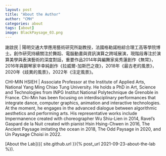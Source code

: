 ```yaml
---
layout: post
title: "About the Author"
author: "CMH"
categories: about
tags: [about]
image: BlackPaysage_03.png
---
```


謝啟民 | 
陽明交通大學應用藝術研究所副教授，法國格勒諾柏綜合理工高等學院博士。創作研究持續關注於舞蹈、電腦動畫與資訊演算之跨域展演，現階段專注於演算美學與表演藝術的深度對話，重要作品2014年與編舞家吳秀蓮創作《無常》，2016年與鋼琴家辛幸純創作《拉威爾-加斯巴之夜》，2018年《最古老的風景》，2020年《歧異的風景》，2022年《注定風景》。  

CHI-MIN HSIEH | 
Associate Professor at the Institute of Applied Arts, National Yang Ming Chiao Tung University. He holds a PhD in Art, Science and Technologies from INPG Institut National Polytechnique de Grenoble in France. Chi-Min has been focusing on interdisciplinary performances that integrate dance, computer graphics, animation and interactive technologies. At the moment, he engages in the advanced dialogue between algorithmic aesthetics and performing arts. His representative works include Impermanence created with choreographer Wu Shiu-Lien in 2014, Ravel’s Gaspard de la Nuit created with pianist Hsin Hsing-Chwen in 2016, The Ancient Paysage imitating the ocean in 2018, The Odd Paysage in 2020, and Un Paysage Choisi in 2022.  

[About the Lab]({{ site.github.url }}{% post_url 2021-09-23-about-the-lab %}).
